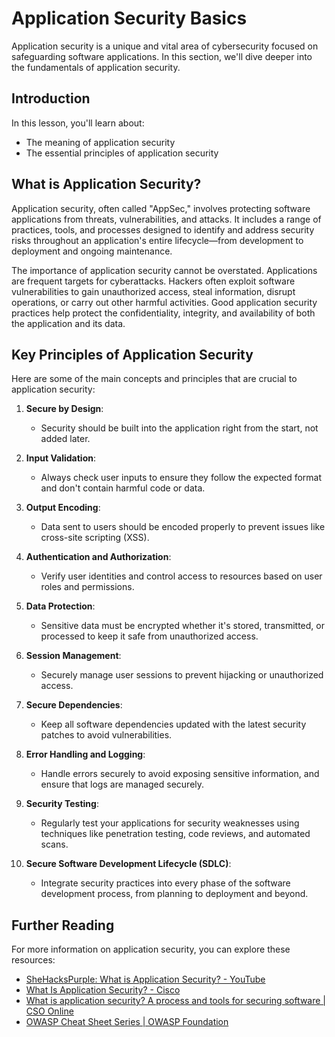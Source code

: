 # Application Security Basics

Application security is a unique and vital area of cybersecurity focused on safeguarding software applications. In this section, we'll dive deeper into the fundamentals of application security.

## Introduction

In this lesson, you'll learn about:

- The meaning of application security
- The essential principles of application security

## What is Application Security?

Application security, often called "AppSec," involves protecting software applications from threats, vulnerabilities, and attacks. It includes a range of practices, tools, and processes designed to identify and address security risks throughout an application's entire lifecycle—from development to deployment and ongoing maintenance.

The importance of application security cannot be overstated. Applications are frequent targets for cyberattacks. Hackers often exploit software vulnerabilities to gain unauthorized access, steal information, disrupt operations, or carry out other harmful activities. Good application security practices help protect the confidentiality, integrity, and availability of both the application and its data.

## Key Principles of Application Security

Here are some of the main concepts and principles that are crucial to application security:

1. **Secure by Design**:
   - Security should be built into the application right from the start, not added later.

2. **Input Validation**:
   - Always check user inputs to ensure they follow the expected format and don't contain harmful code or data.

3. **Output Encoding**:
   - Data sent to users should be encoded properly to prevent issues like cross-site scripting (XSS).

4. **Authentication and Authorization**:
   - Verify user identities and control access to resources based on user roles and permissions.

5. **Data Protection**:
   - Sensitive data must be encrypted whether it's stored, transmitted, or processed to keep it safe from unauthorized access.

6. **Session Management**:
   - Securely manage user sessions to prevent hijacking or unauthorized access.

7. **Secure Dependencies**:
   - Keep all software dependencies updated with the latest security patches to avoid vulnerabilities.

8. **Error Handling and Logging**:
   - Handle errors securely to avoid exposing sensitive information, and ensure that logs are managed securely.

9. **Security Testing**:
   - Regularly test your applications for security weaknesses using techniques like penetration testing, code reviews, and automated scans.

10. **Secure Software Development Lifecycle (SDLC)**:
    - Integrate security practices into every phase of the software development process, from planning to deployment and beyond.

## Further Reading

For more information on application security, you can explore these resources:

- [SheHacksPurple: What is Application Security? - YouTube](https://www.youtube.com/watch?v=eNmccQNzSSY)
- [What Is Application Security? - Cisco](https://www.cisco.com/c/en/us/solutions/security/application-first-security/what-is-application-security.html#~how-does-it-work)
- [What is application security? A process and tools for securing software | CSO Online](https://www.csoonline.com/article/566471/what-is-application-security-a-process-and-tools-for-securing-software.html)
- [OWASP Cheat Sheet Series | OWASP Foundation](https://owasp.org/www-project-cheat-sheets/)
